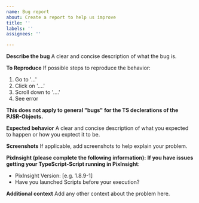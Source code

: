 ```yaml
---
name: Bug report
about: Create a report to help us improve
title: ''
labels: ''
assignees: ''

---
```


**Describe the bug**
A clear and concise description of what the bug is.

**To Reproduce**
If possible steps to reproduce the behavior:
1. Go to '...'
2. Click on '....'
3. Scroll down to '....'
4. See error

__This does not apply to general "bugs" for the TS declerations of the PJSR-Objects.__

**Expected behavior**
A clear and concise description of what you expected to happen or how you exptect it to be.

**Screenshots**
If applicable, add screenshots to help explain your problem.

**PixInsight (please complete the following information):**
__If you have issues getting your TypeScript-Script running in PixInsight__:
 - PixInsight Version: [e.g. 1.8.9-1]
 - Have you launched Scripts before your execution?

**Additional context**
Add any other context about the problem here.
